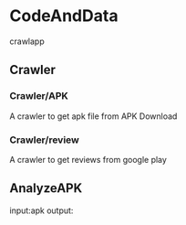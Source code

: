 # CodeAndData
crawlapp
## Crawler
### Crawler/APK
A crawler to get apk file from APK Download
### Crawler/review
A crawler to get reviews from google play
## AnalyzeAPK
input:apk
output:
